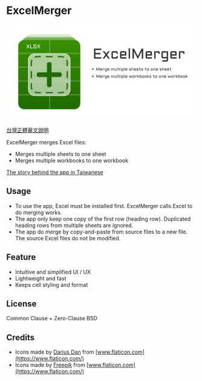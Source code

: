 # ExcelMerger

![ExcelMerger](/static/cover.png)

[台灣正體華文說明](README.zh.md)

ExcelMerger merges Excel files:

- Merges multiple sheets to one sheet
- Merges multiple workbooks to one workbook

[The story behind the app in Taiwanese](https://editor.leonh.space/2021/excelmerger/)

## Usage

- To use the app, Excel must be installed first. ExcelMerger calls Excel to do merging works.
- The app only keep one copy of the first row (heading row). Duplicated heading rows from multiple sheets are ignored.
- The app do merge by copy-and-paste from source files to a new file. The source Excel files do not be modified.

## Feature

- Intuitive and simplified UI / UX
- Lightweight and fast
- Keeps cell styling and format

## License

Common Clause + Zero-Clause BSD

## Credits

- Icons made by [Darius Dan](https://www.flaticon.com/authors/darius-dan) from [www.flaticon.com](https://www.flaticon.com/)
- Icons made by [Freepik](https://www.freepik.com") from [www.flaticon.com](https://www.flaticon.com/)
